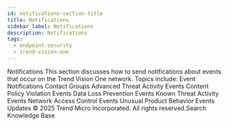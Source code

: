 ```yaml
---
id: notifications-section-title
title: Notifications
sidebar_label: Notifications
description: Notifications
tags:
  - endpoint-security
  - trend-vision-one
---
```


 Notifications This section discusses how to send notifications about events that occur on the Trend Vision One network. Topics include: Event Notifications Contact Groups Advanced Threat Activity Events Content Policy Violation Events Data Loss Prevention Events Known Threat Activity Events Network Access Control Events Unusual Product Behavior Events Updates © 2025 Trend Micro Incorporated. All rights reserved.Search Knowledge Base